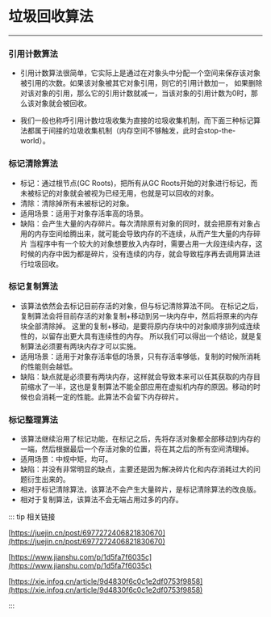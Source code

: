 # 垃圾回收算法
---

### 引用计数算法
* 引用计数算法很简单，它实际上是通过在对象头中分配一个空间来保存该对象被引用的次数。如果该对象被其它对象引用，则它的引用计数加一，
如果删除对该对象的引用，那么它的引用计数就减一，当该对象的引用计数为0时，那么该对象就会被回收。

* 我们一般也称呼引用计数垃圾收集为直接的垃圾收集机制，而下面三种标记算法都属于间接的垃圾收集机制（内存空间不够触发，此时会stop-the-world）。

### 标记清除算法
* 标记：通过根节点(GC Roots)，把所有从GC Roots开始的对象进行标记，而未被标记的对象就会被视为已经无用，也就是可以回收的对象。
* 清除：清除掉所有未被标记的对象。
* 适用场景：适用于对象存活率高的场景。
* 缺陷：会产生大量的内存碎片。每次清除原有对象的同时，就会把原有对象占用的内存空间给腾出来，就可能会导致内存的不连续，从而产生大量的内存碎片
当程序中有一个较大的对象想要放入内存时，需要占用一大段连续内存，这时候的内存中因为都是碎片，没有连续的内存，就会导致程序再去调用算法进行垃圾回收。

### 标记复制算法
* 该算法依然会去标记目前存活的对象，但与标记清除算法不同。
在标记之后，复制算法会将目前存活的对象复制+移动到另一块内存中，然后将原来的内存块全部清除掉。
这里的复制+移动，是要将原内存块中的对象顺序排列成连续性的，以留存出更大具有连续性的内存。
所以我们可以得出一个结论，就是复制算法必须要有两块内存才可以实施。
* 适用场景：适用于对象存活率低的场景，只有存活率够低，复制的时候所消耗的性能则会越低。
* 缺陷：缺点就是必须要有两块内存，这样就会导致本来可以任其获取的内存目前缩水了一半，这也是复制算法不能全部应用在虚拟机内存的原因。移动的时候也会消耗一定的性能。此算法不会留下内存碎片。

### 标记整理算法
* 该算法继续沿用了标记功能，在标记之后，先将存活对象都全部移动到内存的一端，然后根据最后一个存活对象的位置，将在其之后的所有空间清理掉。
* 适用场景：中规中矩，均可。
* 缺陷：并没有非常明显的缺点，主要还是因为解决碎片化和内存消耗过大的问题衍生出来的。
* 相对于标记清除算法，该算法不会产生大量碎片，是标记清除算法的改良版。
* 相对于复制算法，该算法不会无端占用过多的内存。

::: tip 相关链接

[https://juejin.cn/post/6977272406821830670](https://juejin.cn/post/6977272406821830670)

[https://www.jianshu.com/p/1d5fa7f6035c](https://www.jianshu.com/p/1d5fa7f6035c)

[https://xie.infoq.cn/article/9d4830f6c0c1e2df0753f9858](https://xie.infoq.cn/article/9d4830f6c0c1e2df0753f9858)

:::
